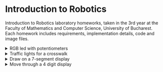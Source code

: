 # Introduction to Robotics
Introduction to Robotics laboratory homeworks, taken in the 3rd year at the Faculty of Mathematics and Computer Science, University of Bucharest. Each homework includes requirements, implementation details, code and image files.
<details>
<summary>RGB led with potentiometers</summary>
<br>
  Use a separat potentiometer in controlling each of the color of the RGB led (*R*ed, *G*reen and *B*lue).  The control must be done with digital electronics (aka you must read the value of the potentiometer with Arduino, and write a mapped value to each of the pins connectedto the led.
  
## Setup

  <img src="https://user-images.githubusercontent.com/79380914/197886843-1d80908d-0ce9-43b8-aeb9-123c700270a8.jpeg" width="570" height="426" />

## Video
  [Watch the video](https://youtu.be/uTKtmfkYtcI)
</details> 
<details>
<summary>Traffic  lights  for  a  crosswalk</summary>
  Building  the  traffic  lights  for  a  crosswalk.   
  Use 2 LEDs to represent the traffic lights for people (red and green) and 3 LEDs to represent the traffic lights for cars (red, yellow and green).
  
  The system has the following states:
  1. State 1(default, reinstated after state 4 ends):  
    - green light for cars;
    - red  light  for  people;  
    - no  sounds.   
    
 Duration:  indefinite,  changed  by pressing the button.
 
 2. State 2 (initiated by counting down 8 seconds after a button press):
   - yellow  for  cars;  
   - red  for  people;
   - no  sounds.
    
 Duration:  3 seconds.
 
 3. State 3 (initiated after state 2 ends):  
   - red for cars;
   - green for people
   - a beeping sound from the buzzer at a constant interval. 
   
 Duration: 8 seconds.
 
 4. State 4 (initiated after state 3 ends):  
  - red for cars;
  - blinking green for people;
  - a beeping sound from the buzzer,  at a constant interval,  faster than the beeping in state 3.  
 Duration: 4 seconds.
 
 Pressing  the  button  in  any  state  other  than  state  1  should NOT yield any actions.
  ## Setup
  <img src="https://user-images.githubusercontent.com/79380914/199465955-e7b0dc0a-a068-47c9-a034-cab50a9b211d.png" width="600" height="500" />
  
  <img src="https://user-images.githubusercontent.com/79380914/199466150-86fa17a2-51e8-4a5e-b7f8-f2869b8b23fb.jpg" width="397" height="530" />
  
  ## Video
   [Showing functionality](https://youtu.be/qx-ZBx0JzNs)
   
   [Showing what happens if the button is pressed in different states](https://youtu.be/tTEfWM5sgps)
</details>
<details>
<summary>Draw on a 7-segment display</summary>

  Use the joystick to control the position ofthe segment and ”draw” on the display.  
  The movement between segments should be natural (meaning they should jump from the current position only to neighbors, but without passing through ”walls”.
  The system has the following states:
  
    1.State  1 (default,  but  also  initiated  after  a  button  press  in  State2):  Current  position  blinking.   Can  use  the  joystick  to  move  from one  position  to  neighbors.   Short  pressing  the  button  toggles  state2.  Long pressing the button in state 1 resets the entire display by turning all the segments OFF and moving the current position to the decimal point.
    2.State  2 (initiated  after  a  button  press  in  State  1):   The  current segment  stops  blinking,  adopting  the  state  of  the  segment  before selection (ON or OFF). Toggling the Y axis should change  the  segment  state  from  ON  to  OFF  or  from  OFF  to  ON. Clicking the joystick should save the segment state and exit back to state 1.
  ## Posible moves: 
   ![image](https://user-images.githubusercontent.com/79380914/200834753-d0f3eac0-14b7-4f52-9a8a-b8801fd50b20.png)

  ## Setup
  <img src="https://user-images.githubusercontent.com/79380914/200825583-429c980b-2c96-414d-9c85-016e471f2647.jpg" width="397" height="530" />
  
  ## Video
  [Watch the video](https://youtu.be/n4lp0E6eDjI)
   
</details>
<details>
<summary>Move through a 4 digit display</summary>
Use the joystick to move through the 4 digit 7 segment displays digits, press the button to lock in on the current digit and use the other axis to increment or decrement the number.  
Keep the button pressed to reset all the digit values and the current position to the first digit in the first state.
The system has the following states:

  1.  First state: you can use a joystick axis to cycle through the 4 digits; using the other axis does nothing.  A blinking decimal point shows the current digit position.  When pressing the button, you lock in on the selected digit and enter the second state.
  
  2.  Second state: in this state, the decimal point stays always on, no longer blinking and you can no longer use the axis to cycle through the 4 digits. Instead,  using  the  other  axis, can  increment  or decrement  the  number  on  the  current  digit  IN  HEX  (aka  from  0 to F, as in the lab).  Pressing the button again returns you to the previous state.
  
  3.  Reset:  toggled by long pressing the button only in the first state. When resetting, all the digits go back to 0 and the current positionis set to the first (rightmost) digit, in the first state.
  
  ## Setup
  <img src="https://user-images.githubusercontent.com/79380914/202043012-6ef68322-6f5a-4483-bfa1-ca08b170aaa9.jpeg" width="500" height="300" />
  
  ## Video
  [Watch the video](https://www.youtube.com/watch?v=iYw0XJoFlxs)
</details>
